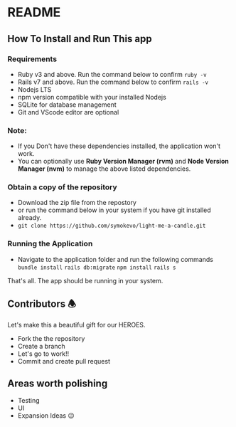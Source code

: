 # README

## How To Install and Run This app

### Requirements
* Ruby v3 and above. Run  the command below to confirm
```ruby -v```
* Rails v7 and above. Run the command below to confirm
```rails -v```
* Nodejs LTS
* npm version compatible with your installed Nodejs
* SQLite for database management
* Git and VScode editor are optional

### Note: 
- If you Don't have these dependencies installed, the application won't work.
- You can optionally use **Ruby Version Manager (rvm)** and **Node Version Manager (nvm)** to manage the above listed dependencies.

### Obtain a copy of the repository
* Download the zip file from the repostory 
* or run the command below in your system if you have git installed already.
* ```git clone https://github.com/symokevo/light-me-a-candle.git```
  
### Running the Application
* Navigate to the application folder and run the following commands
  ```bundle install```
  ```rails db:migrate```
  ```npm install```
  ```rails s```

That's all. The app should be running in your system. 

## Contributors 🕭 
Let's make this a beautiful gift for our HEROES.
* Fork the the repository
* Create a branch
* Let's go to work!!
* Commit and create pull request
  
## Areas worth polishing
* Testing
* UI 
* Expansion Ideas 😉